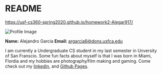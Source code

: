 # README

<https://usf-cs360-spring2020.github.io/homework2-Alegar917/>

![Profile Image](index.png)

**Name:** Alejandro Garcia
**Email:** <argarcia6@dons.usfca.edu>

 I am currently a Undergraduate CS student in my last semester in Unversity of San Franscio. Some fun facts about myself is that I was born in Miami, Flordia and my hobbies are photography/film making and gaming. Come check out my [linkedin](https://www.linkedin.com/in/alegar917/), and [Github Pages](https://github.com/Alegar917).
